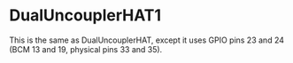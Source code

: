 # DualUncouplerHAT1

This is the same as DualUncouplerHAT, except it uses GPIO pins 23 and 24 
(BCM 13 and 19, physical pins 33 and 35).
